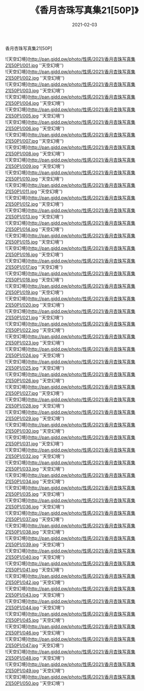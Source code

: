 ﻿---
layout: post
title:  《香月杏珠写真集21[50P]》
date:   2021-02-03
img: http://pan.gjdd.pw/photo/性感/2021/香月杏珠写真集21[50P]/000.jpg
categories: [美女, 性感, 泳衣]
---

香月杏珠写真集21[50P]



![天空幻境](http://pan.gjdd.pw/photo/性感/2021/香月杏珠写真集21[50P]/001.jpg ''天空幻境'') <br>
![天空幻境](http://pan.gjdd.pw/photo/性感/2021/香月杏珠写真集21[50P]/002.jpg ''天空幻境'') <br>
![天空幻境](http://pan.gjdd.pw/photo/性感/2021/香月杏珠写真集21[50P]/003.jpg ''天空幻境'') <br>
![天空幻境](http://pan.gjdd.pw/photo/性感/2021/香月杏珠写真集21[50P]/004.jpg ''天空幻境'') <br>
![天空幻境](http://pan.gjdd.pw/photo/性感/2021/香月杏珠写真集21[50P]/005.jpg ''天空幻境'') <br>
![天空幻境](http://pan.gjdd.pw/photo/性感/2021/香月杏珠写真集21[50P]/006.jpg ''天空幻境'') <br>
![天空幻境](http://pan.gjdd.pw/photo/性感/2021/香月杏珠写真集21[50P]/007.jpg ''天空幻境'') <br>
![天空幻境](http://pan.gjdd.pw/photo/性感/2021/香月杏珠写真集21[50P]/008.jpg ''天空幻境'') <br>
![天空幻境](http://pan.gjdd.pw/photo/性感/2021/香月杏珠写真集21[50P]/009.jpg ''天空幻境'') <br>
![天空幻境](http://pan.gjdd.pw/photo/性感/2021/香月杏珠写真集21[50P]/010.jpg ''天空幻境'') <br>
![天空幻境](http://pan.gjdd.pw/photo/性感/2021/香月杏珠写真集21[50P]/011.jpg ''天空幻境'') <br>
![天空幻境](http://pan.gjdd.pw/photo/性感/2021/香月杏珠写真集21[50P]/012.jpg ''天空幻境'') <br>
![天空幻境](http://pan.gjdd.pw/photo/性感/2021/香月杏珠写真集21[50P]/013.jpg ''天空幻境'') <br>
![天空幻境](http://pan.gjdd.pw/photo/性感/2021/香月杏珠写真集21[50P]/014.jpg ''天空幻境'') <br>
![天空幻境](http://pan.gjdd.pw/photo/性感/2021/香月杏珠写真集21[50P]/015.jpg ''天空幻境'') <br>
![天空幻境](http://pan.gjdd.pw/photo/性感/2021/香月杏珠写真集21[50P]/016.jpg ''天空幻境'') <br>
![天空幻境](http://pan.gjdd.pw/photo/性感/2021/香月杏珠写真集21[50P]/017.jpg ''天空幻境'') <br>
![天空幻境](http://pan.gjdd.pw/photo/性感/2021/香月杏珠写真集21[50P]/018.jpg ''天空幻境'') <br>
![天空幻境](http://pan.gjdd.pw/photo/性感/2021/香月杏珠写真集21[50P]/019.jpg ''天空幻境'') <br>
![天空幻境](http://pan.gjdd.pw/photo/性感/2021/香月杏珠写真集21[50P]/020.jpg ''天空幻境'') <br>
![天空幻境](http://pan.gjdd.pw/photo/性感/2021/香月杏珠写真集21[50P]/021.jpg ''天空幻境'') <br>
![天空幻境](http://pan.gjdd.pw/photo/性感/2021/香月杏珠写真集21[50P]/022.jpg ''天空幻境'') <br>
![天空幻境](http://pan.gjdd.pw/photo/性感/2021/香月杏珠写真集21[50P]/023.jpg ''天空幻境'') <br>
![天空幻境](http://pan.gjdd.pw/photo/性感/2021/香月杏珠写真集21[50P]/024.jpg ''天空幻境'') <br>
![天空幻境](http://pan.gjdd.pw/photo/性感/2021/香月杏珠写真集21[50P]/025.jpg ''天空幻境'') <br>
![天空幻境](http://pan.gjdd.pw/photo/性感/2021/香月杏珠写真集21[50P]/026.jpg ''天空幻境'') <br>
![天空幻境](http://pan.gjdd.pw/photo/性感/2021/香月杏珠写真集21[50P]/027.jpg ''天空幻境'') <br>
![天空幻境](http://pan.gjdd.pw/photo/性感/2021/香月杏珠写真集21[50P]/028.jpg ''天空幻境'') <br>
![天空幻境](http://pan.gjdd.pw/photo/性感/2021/香月杏珠写真集21[50P]/029.jpg ''天空幻境'') <br>
![天空幻境](http://pan.gjdd.pw/photo/性感/2021/香月杏珠写真集21[50P]/030.jpg ''天空幻境'') <br>
![天空幻境](http://pan.gjdd.pw/photo/性感/2021/香月杏珠写真集21[50P]/031.jpg ''天空幻境'') <br>
![天空幻境](http://pan.gjdd.pw/photo/性感/2021/香月杏珠写真集21[50P]/032.jpg ''天空幻境'') <br>
![天空幻境](http://pan.gjdd.pw/photo/性感/2021/香月杏珠写真集21[50P]/033.jpg ''天空幻境'') <br>
![天空幻境](http://pan.gjdd.pw/photo/性感/2021/香月杏珠写真集21[50P]/034.jpg ''天空幻境'') <br>
![天空幻境](http://pan.gjdd.pw/photo/性感/2021/香月杏珠写真集21[50P]/035.jpg ''天空幻境'') <br>
![天空幻境](http://pan.gjdd.pw/photo/性感/2021/香月杏珠写真集21[50P]/036.jpg ''天空幻境'') <br>
![天空幻境](http://pan.gjdd.pw/photo/性感/2021/香月杏珠写真集21[50P]/037.jpg ''天空幻境'') <br>
![天空幻境](http://pan.gjdd.pw/photo/性感/2021/香月杏珠写真集21[50P]/038.jpg ''天空幻境'') <br>
![天空幻境](http://pan.gjdd.pw/photo/性感/2021/香月杏珠写真集21[50P]/039.jpg ''天空幻境'') <br>
![天空幻境](http://pan.gjdd.pw/photo/性感/2021/香月杏珠写真集21[50P]/040.jpg ''天空幻境'') <br>
![天空幻境](http://pan.gjdd.pw/photo/性感/2021/香月杏珠写真集21[50P]/041.jpg ''天空幻境'') <br>
![天空幻境](http://pan.gjdd.pw/photo/性感/2021/香月杏珠写真集21[50P]/042.jpg ''天空幻境'') <br>
![天空幻境](http://pan.gjdd.pw/photo/性感/2021/香月杏珠写真集21[50P]/043.jpg ''天空幻境'') <br>
![天空幻境](http://pan.gjdd.pw/photo/性感/2021/香月杏珠写真集21[50P]/044.jpg ''天空幻境'') <br>
![天空幻境](http://pan.gjdd.pw/photo/性感/2021/香月杏珠写真集21[50P]/045.jpg ''天空幻境'') <br>
![天空幻境](http://pan.gjdd.pw/photo/性感/2021/香月杏珠写真集21[50P]/046.jpg ''天空幻境'') <br>
![天空幻境](http://pan.gjdd.pw/photo/性感/2021/香月杏珠写真集21[50P]/047.jpg ''天空幻境'') <br>
![天空幻境](http://pan.gjdd.pw/photo/性感/2021/香月杏珠写真集21[50P]/048.jpg ''天空幻境'') <br>
![天空幻境](http://pan.gjdd.pw/photo/性感/2021/香月杏珠写真集21[50P]/049.jpg ''天空幻境'') <br>
![天空幻境](http://pan.gjdd.pw/photo/性感/2021/香月杏珠写真集21[50P]/050.jpg ''天空幻境'') <br>
